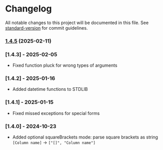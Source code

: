 # Changelog

All notable changes to this project will be documented in this file. See [standard-version](https://github.com/conventional-changelog/standard-version) for commit guidelines.

### [1.4.5](https://gito.luxms.com/luxmsbi/luxmsbi-lpe/compare/v1.4.3...v1.4.5) (2025-02-11)

### [1.4.3] - 2025-02-05
- Fixed function pluck for wrong types of arguments

### [1.4.2] - 2025-01-16
- Added datetime functions to STDLIB 

### [1.4.1] - 2025-01-15
- Fixed missed exceptions for special forms

### [1.4.0] - 2024-10-23
- Added optional squareBrackets mode: parse square brackets as string `[Column name]` -> `["[]", "Column name"]` 
